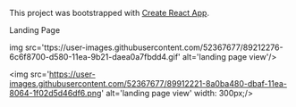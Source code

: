 This project was bootstrapped with [Create React App](https://github.com/facebook/create-react-app).

Landing Page

img src='ttps://user-images.githubusercontent.com/52367677/89212276-6c6f8700-d580-11ea-9b21-daea0a7fbdd4.gif' alt='landing page view'/>

<img src='https://user-images.githubusercontent.com/52367677/89912221-8a0ba480-dbaf-11ea-8064-1f02d5d46df6.png' alt='landing page view' width: 300px;/>

